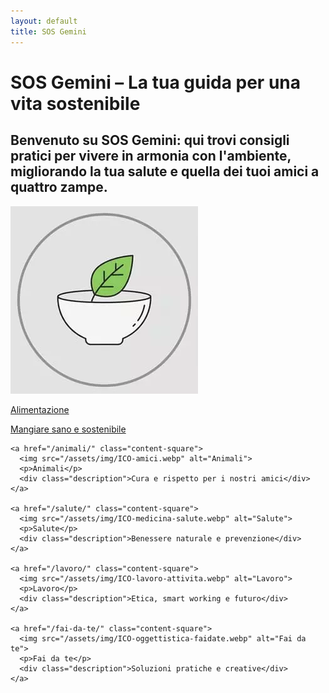 ```yaml
---
layout: default
title: SOS Gemini
---
```


<div class="post-container">
  <div class="intro">
    <h1 class="main-title-centered">SOS Gemini – La tua guida per una vita sostenibile</h1>
    <h2 class="small-title">
      Benvenuto su SOS Gemini: qui trovi consigli pratici per vivere in armonia con l'ambiente, migliorando la tua salute e quella dei tuoi amici a quattro zampe.
    </h2>
  </div>

  <section class="square-grid">
    <a href="/alimentazione/" class="content-square">
      <img src="/assets/img/ICO-alimenti-cibo.webp" alt="Alimentazione">
      <p>Alimentazione</p>
      <div class="description">Mangiare sano e sostenibile</div>
    </a>

    <a href="/animali/" class="content-square">
      <img src="/assets/img/ICO-amici.webp" alt="Animali">
      <p>Animali</p>
      <div class="description">Cura e rispetto per i nostri amici</div>
    </a>

    <a href="/salute/" class="content-square">
      <img src="/assets/img/ICO-medicina-salute.webp" alt="Salute">
      <p>Salute</p>
      <div class="description">Benessere naturale e prevenzione</div>
    </a>

    <a href="/lavoro/" class="content-square">
      <img src="/assets/img/ICO-lavoro-attivita.webp" alt="Lavoro">
      <p>Lavoro</p>
      <div class="description">Etica, smart working e futuro</div>
    </a>

    <a href="/fai-da-te/" class="content-square">
      <img src="/assets/img/ICO-oggettistica-faidate.webp" alt="Fai da te">
      <p>Fai da te</p>
      <div class="description">Soluzioni pratiche e creative</div>
    </a>
  </section>
</div>
